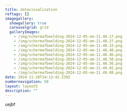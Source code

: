 ```yaml
---
title: datavisualization
reftags: []
imagegallery:
  showgallery: true
  carouselgrid: grid
  galleryImages:
    - /img/scherm­afbeelding-2024-12-05-om-11.48.17.png
    - /img/scherm­afbeelding-2024-12-05-om-11.48.27.png
    - /img/scherm­afbeelding-2024-12-05-om-11.48.33.png
    - /img/scherm­afbeelding-2024-12-05-om-11.48.40.png
    - /img/scherm­afbeelding-2024-12-05-om-11.48.46.png
    - /img/scherm­afbeelding-2024-12-05-om-11.48.50.png
    - /img/scherm­afbeelding-2024-12-05-om-11.48.56.png
    - /img/scherm­afbeelding-2024-12-05-om-11.49.02.png
    - /img/scherm­afbeelding-2024-12-05-om-11.49.08.png
date: 2024-11-28T14:13:42.239Z
numbernavigation: 50
layout: layout5
description: ""
---
```

uejbf